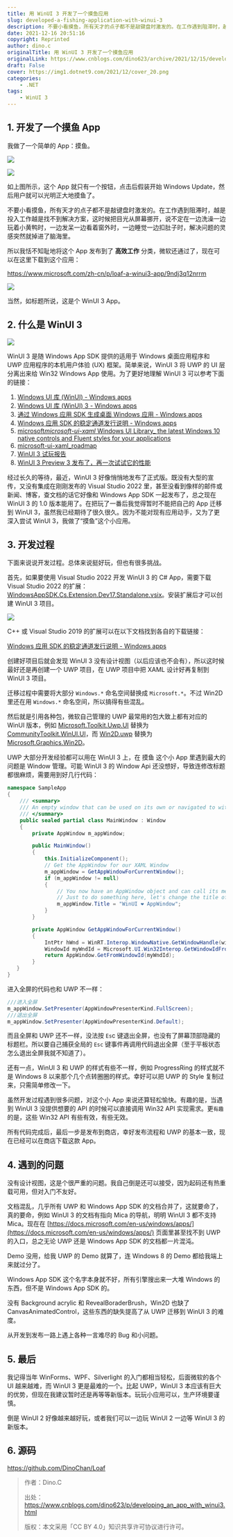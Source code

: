 ```yaml
---
title: 用 WinUI 3 开发了一个摸鱼应用
slug: developed-a-fishing-application-with-winui-3
description: 不要小看摸鱼，所有天才的点子都不是敲键盘时激发的。在工作遇到阻滞时，越是投入工作越是找不到解决方案，这时候把目光从屏幕挪开，说不定在一边洗澡一边玩着小黄鸭时，一边发呆一边看着窗外时，一边睡觉一边扣肚子时，解决问题的灵感突然就掉进了脑海里。
date: 2021-12-16 20:51:16
copyright: Reprinted
author: dino.c
originalTitle: 用 WinUI 3 开发了一个摸鱼应用
originalLink: https://www.cnblogs.com/dino623/archive/2021/12/15/developing_an_app_with_winui3.html
draft: False
cover: https://img1.dotnet9.com/2021/12/cover_20.png
categories: 
    - .NET
tags: 
    - WinUI 3
---
```


## 1. 开发了一个摸鱼 App

我做了一个简单的 App：摸鱼。

![](https://img1.dotnet9.com/2021/12/cover_20.png)

![](https://img1.dotnet9.com/2021/12/2001.png)

如上图所示，这个 App 就只有一个按钮，点击后假装开始 Windows Update，然后用户就可以光明正大地摸鱼了。

不要小看摸鱼，所有天才的点子都不是敲键盘时激发的。在工作遇到阻滞时，越是投入工作越是找不到解决方案，这时候把目光从屏幕挪开，说不定在一边洗澡一边玩着小黄鸭时，一边发呆一边看着窗外时，一边睡觉一边扣肚子时，解决问题的灵感突然就掉进了脑海里。

所以我恬不知耻地将这个 App 发布到了 **高效工作** 分类，微软还通过了，现在可以在这里下载到这个应用：

https://www.microsoft.com/zh-cn/p/loaf-a-winui3-app/9ndj3q12nrrm

![](https://img1.dotnet9.com/2021/12/2002.png)

当然，如标题所说，这是个 WinUI 3 App。

## 2. 什么是 WinUI 3

![](https://img1.dotnet9.com/2021/12/2003.png)

WinUI 3 是随 Windows App SDK 提供的适用于 Windows 桌面应用程序和 UWP 应用程序的本机用户体验 (UX) 框架。简单来说，WinUI 3 将 UWP 的 UI 层分离出来给 Win32 Windows App 使用。为了更好地理解 WinUI 3 可以参考下面的链接：

1. [Windows UI 库 (WinUI) - Windows apps](https://docs.microsoft.com/zh-cn/windows/apps/winui/)
2. [Windows UI 库 (WinUI) 3 - Windows apps](https://docs.microsoft.com/zh-cn/windows/apps/winui/winui3/)
3. [通过 Windows 应用 SDK 生成桌面 Windows 应用 - Windows apps](https://docs.microsoft.com/zh-cn/windows/apps/windows-app-sdk/)
4. [Windows 应用 SDK 的稳定通道发行说明 - Windows apps](https://docs.microsoft.com/zh-cn/windows/apps/windows-app-sdk/stable-channel)
5. [microsoft*microsoft-ui-xaml* Windows UI Library\_ the latest Windows 10 native controls and Fluent styles for your applications](https://github.com/microsoft/microsoft-ui-xaml)
6. [microsoft-ui-xaml_roadmap](https://github.com/microsoft/microsoft-ui-xaml/blob/main/docs/roadmap.md)
7. [WinUI 3 试玩报告](https://www.cnblogs.com/dino623/p/Get-started-with-WinUI-3-for-desktop-apps.html)
8. [WinUI 3 Preview 3 发布了，再一次试试它的性能](https://www.cnblogs.com/dino623/p/test_winui3_preview3_performance.html)

经过长久的等待，最近，WinUI 3 好像悄悄地发布了正式版。既没有大型的宣传，又没有集成在刚刚发布的 Visual Studio 2022 里，甚至没看到像样的邮件或新闻、博客，查文档的话它好像和 Windows App SDK 一起发布了，总之现在 WinUI 3 的 1.0 版本能用了。在把玩了一番后我觉得暂时不能把自己的 App 迁移到 WinUI 3，虽然我已经期待了很久很久。因为不能对现有应用动手，又为了更深入尝试 WinUI 3，我做了“摸鱼”这个小应用。

## 3. 开发过程

下面来说说开发过程。总体来说挺好玩，但也有很多挑战。

首先，如果要使用 Visual Studio 2022 开发 WinUI 3 的 C# App，需要下载 Visual Studio 2022 的扩展：[WindowsAppSDK.Cs.Extension.Dev17.Standalone.vsix](https://aka.ms/windowsappsdk/stable-vsix-2022-cs)。安装扩展后才可以创建 WinUI 3 项目。

![](https://img1.dotnet9.com/2021/12/2004.png)

C++ 或 Visual Studio 2019 的扩展可以在以下文档找到各自的下载链接：

[Windows 应用 SDK 的稳定通道发行说明 - Windows apps](https://docs.microsoft.com/zh-cn/windows/apps/windows-app-sdk/stable-channel#version-10)

创建好项目后就会发现 WinUI 3 没有设计视图（以后应该也不会有），所以这时候最好还是再创建一个 UWP 项目，在 UWP 项目中把 XAML 设计好再复制到 WinUI 3 项目。

迁移过程中需要将大部分 `Windows.*` 命名空间替换成 `Microsoft.*`。不过 Win2D 里还在用 `Windows.*` 命名空间，所以搞得有些混乱。

然后就是引用各种包，微软自己管理的 UWP 最常用的包大致上都有对应的 WinUI 版本，例如 [Microsoft.Toolkit.Uwp.UI](https://www.nuget.org/packages/Microsoft.Toolkit.Uwp.UI/) 替换为 [CommunityToolkit.WinUI.UI](https://www.nuget.org/packages/CommunityToolkit.WinUI.UI/)，而 [Win2D.uwp](https://www.nuget.org/packages/Win2D.uwp/) 替换为 [Microsoft.Graphics.Win2D](https://www.nuget.org/packages/Microsoft.Graphics.Win2D)。

UWP 大部分开发经验都可以用在 WinUI 3 上，在 摸鱼 这个小 App 里遇到最大的问题是 Window 管理。可能 WinUI 3 的 Window Api 还没想好，导致连修改标题都很麻烦，需要用到好几行代码：

```C#
namespace SampleApp
{
    /// <summary>
    /// An empty window that can be used on its own or navigated to within a Frame.
    /// </summary>
    public sealed partial class MainWindow : Window
    {
        private AppWindow m_appWindow;

        public MainWindow()
        {
            this.InitializeComponent();
            // Get the AppWindow for our XAML Window
            m_appWindow = GetAppWindowForCurrentWindow();
            if (m_appWindow != null)
            {
                // You now have an AppWindow object and can call its methods to manipulate the window.
                // Just to do something here, let's change the title of the window...
                m_appWindow.Title = "WinUI ❤️ AppWindow";
            }
        }

        private AppWindow GetAppWindowForCurrentWindow()
        {
            IntPtr hWnd = WinRT.Interop.WindowNative.GetWindowHandle(window);
            WindowId myWndId = Microsoft.UI.Win32Interop.GetWindowIdFromWindow(hWnd);
            return AppWindow.GetFromWindowId(myWndId);
        }
   }
}
```

进入全屏的代码也和 UWP 不一样：

```C#
///进入全屏
m_appWindow.SetPresenter(AppWindowPresenterKind.FullScreen);
///退出全屏
m_appWindow.SetPresenter(AppWindowPresenterKind.Default);
```

而且全屏和 UWP 还不一样，没法按 `Es`c 键退出全屏，也没有了屏幕顶部隐藏的标题栏。所以要自己捕获全局的 `Esc` 键事件再调用代码退出全屏（至于平板状态怎么退出全屏我就不知道了）。

还有一点，WinUI 3 和 UWP 的样式有些不一样，例如 ProgressRing 的样式就不是 Windows 8 以来那个几个点转圈圈的样式。幸好可以把 UWP 的 Style 复制过来，只需简单修改一下。

虽然开发过程遇到很多问题，对这个小 App 来说还算轻松愉快。有趣的是，当遇到 WinUI 3 没提供想要的 API 的时候可以直接调用 Win32 API 实现需求。更`有趣`的是，这些 Win32 API 有些有效，有些无效。

所有代码完成后，最后一步是发布到商店，幸好发布流程和 UWP 的基本一致，现在已经可以在商店下载这款 App。

## 4. 遇到的问题

没有设计视图，这是个很严重的问题。我自己倒是还可以接受，因为起码还有热重载可用，但对入门不友好。

文档混乱，几乎所有 UWP 和 Windows App SDK 的文档合并了，这就要命了，真的要命，例如 WinUI 3 的文档有指向 Mica 的导航，明明 WinUI 3 都不支持 Mica。现在在 [https://docs.microsoft.com/en-us/windows/apps/](https://docs.microsoft.com/en-us/windows/apps/) 页面里甚至找不到 UWP 的入口，总之无论 UWP 还是 Windows App SDK 的文档都一片混沌。

Demo 没用，给我 UWP 的 Demo 就算了，连 Windows 8 的 Demo 都给我端上来就过分了。

Windows App SDK 这个名字本身就不好，所有引擎搜出来一大堆 Windows 的东西，但不是 Windows App SDK 的。

没有 Background acrylic 和 RevealBoraderBrush，Win2D 也缺了 CanvasAnimatedControl，这些东西的缺失提高了从 UWP 迁移到 WinUI 3 的难度。

从开发到发布一路上遇上各种一言难尽的 Bug 和小问题。

## 5. 最后

我记得当年 WinForms、WPF、Silverlight 的入门都相当轻松，后面微软的各个 UI 越来越难，而 WinUI 3 更是最难的一个。比起 UWP，WinUI 3 本应该有巨大的优势，但现在我建议暂时还是再等等新版本。玩玩小应用可以，生产环境要谨慎。

倒是 WinUI 2 好像越来越好玩，或者我们可以一边玩 WinUI 2 一边等 WinUI 3 的新版本。

## 6. 源码

https://github.com/DinoChan/Loaf

> 作者：Dino.C
>
> 出处：https://www.cnblogs.com/dino623/p/developing_an_app_with_winui3.html
>
> 版权：本文采用「CC BY 4.0」知识共享许可协议进行许可。
